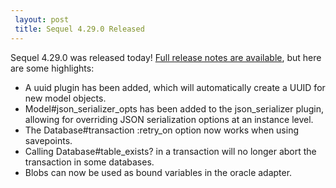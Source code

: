```yaml
---
 layout: post
 title: Sequel 4.29.0 Released
---
```


Sequel 4.29.0 was released today!  <a href="/rdoc/files/doc/release_notes/4_29_0_txt.html">Full release notes are available</a>, but here are some highlights:

* A uuid plugin has been added, which will automatically create a UUID for new model objects.
* Model#json_serializer_opts has been added to the json_serializer plugin, allowing for overriding JSON serialization options at an instance level.
* The Database#transaction :retry_on option now works when using savepoints.
* Calling Database#table_exists? in a transaction will no longer abort the transaction in some databases.
* Blobs can now be used as bound variables in the oracle adapter.
